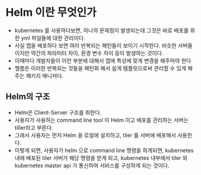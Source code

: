 # Helm 이란 무엇인가

* kubernetes 를 사용하다보면, 하나의 문제점이 발생되는데 그것은 바로 배포를 위한 yml 파일들에
대한 관리이다.
* 사실 앱을 배포하다 보면 여러 반복되는 패턴들이 보이기 시작한다. 비슷한 서버들이지만 약간의
파라미터 차이, 환경 변수 차이 등이 발생하는 것이다.
* 이때마다 개발자들이 이런 부분에 대해서 앱에 특성에 맞게 변경을 해주어야 한다
* 헬름은 이러한 반복되는 것들을 패턴화 해서 쉽게 템플릿으로써 관리할 수 있게 해주는 패키지 매니저다.

## Helm의 구조

* Helm은 Client-Server 구조를 취한다.
* 사용자가 사용하는 command line tool 이 Helm 이고 배포를 관리하는 서버는 tiller라고 부른다.
* 그래서 사용자는 먼저 Helm 을 로컬에 설치하고, tiler 를 서버에 배포해서 사용한다.
* 이렇게 되면, 사용자가 helm 으로 command line 명령을 하게되면, kubernetes 내에 배포된
tiler 서버가 해당 명령을 받게 되고, kubernetes 내부에서 tiler 와 kubernetes master api 가
통신하여 서비스를 구성하게 되는 것이다.
